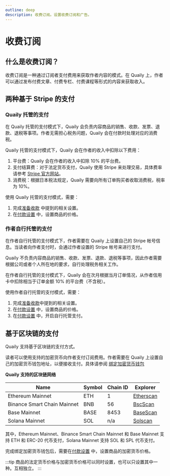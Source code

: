 ```yaml
---
outline: deep
description: 收费订阅。设置收费订阅和广告。
---
```


# 收费订阅

## 什么是收费订阅？

收费订阅是一种通过订阅者支付费用来获取作者内容的模式。在 Quaily 上，作者可以通过发布付费文章、付费专栏、付费课程等形式的内容来获取收入。

## 两种基于 Stripe 的支付

### Quaily 托管的支付

在 Quaily 托管的支付模式下，Quaily 会负责内容商品的销售、收款、发票、退款、退税等事项。作者无需担心税务问题，Quaily 会在付款时处理对应的消费税。

Quaily 托管的支付模式下，Quaily 会在作者的收入中扣除以下费用：

1. 平台费：Quaily 会在作者的收入中扣除 10% 的平台费。
2. 支付结算费：对于法定货币支付，Quaily 使用 Stripe 来处理交易，具体费率请参考 [Stripe 官方网站](https://stripe.com/en-jp/pricing)。
3. 消费税：根据日本税法规定，Quaily 需要向所有订单购买者收取消费税，税率为 10%。

使用 Quaily 托管的支付模式，需要：

1. 完成[准备收款](./monetization.md) 中提到的相关设置。
2. 在[付款设置](./payment-settings.md) 中，设置商品的价格。

### 作者自行托管的支付

在作者自行托管的支付模式下，作者需要在 Quaily 上设置自己的 Stripe 帐号信息。当读者向作者支付时，会通过作者设置的 Stripe 帐号来进行支付。

Quaily 不负责内容商品的销售、收款、发票、退款、退税等事项，因此作者需要根据公司或者个人所在地的要求，自行处理税务相关工作。

在作者自行托管的支付模式下，Quaily 会在次月根据当月订单情况，从作者信用卡中扣除相当于订单金额 10% 的平台费（不含税）。

使用作者自行托管的支付模式，需要：

1. 完成[准备收款](./monetization.md)中提到的相关设置。
2. 在[付款设置](./payment-settings.md) 中，设置商品的价格。
3. 在[付款设置](./payment-settings.md) 中，开启自行托管支付。

## 基于区块链的支付

Quaily 支持基于区块链的支付方式。

读者可以使用支持的加密货币向作者支付订阅费用。作者需要在 Quaily 上设置自己的加密货币钱包地址，以便接收支付。具体请参阅 [绑定加密货币钱包](./payout-settings.html)

**Quaily 支持的区块链网络**

| Name | Symbol | Chain ID | Explorer |
| ---- | ------ | -------- | -------- |
| Ethereum Mainnet | ETH | 1 | [Etherscan](https://etherscan.io/) |
| Binance Smart Chain Mainnet | BNB | 56 | [BscScan](https://bscscan.com/) |
| Base Mainnet | BASE | 8453 | [BaseScan](https://basescan.org/) |
| Solana Mainnet | SOL | n/a | [Solscan](https://solscan.io/) |

其中，Ethereum Mainnet、Binance Smart Chain Mainnet 和 Base Mainnet 支持 ETH 和 ERC-20 代币支付，Solana Mainnet 支持 SOL 和 SPL 代币支付。

完成绑定加密货币钱包后，需要在[付款设置](./payment-settings.md) 中，设置商品的加密货币价格。

:::tip
商品的法定货币价格与加密货币价格可以同时设置，也可以只设置其中一种。互相独立。
:::
